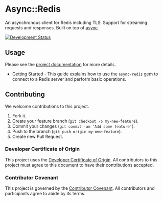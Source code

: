 # Async::Redis

An asynchronous client for Redis including TLS. Support for streaming requests and responses. Built on top of [async](https://github.com/socketry/async).

[![Development Status](https://github.com/socketry/async-redis/workflows/Test/badge.svg)](https://github.com/socketry/async-redis/actions?workflow=Test)

## Usage

Please see the [project documentation](https://github.com/socketry/async-redis) for more details.

  - [Getting Started](https://github.com/socketry/async-redisguides/getting-started/index) - This guide explains how to use the `async-redis` gem to connect to a Redis server and perform basic operations.

## Contributing

We welcome contributions to this project.

1.  Fork it.
2.  Create your feature branch (`git checkout -b my-new-feature`).
3.  Commit your changes (`git commit -am 'Add some feature'`).
4.  Push to the branch (`git push origin my-new-feature`).
5.  Create new Pull Request.

### Developer Certificate of Origin

This project uses the [Developer Certificate of Origin](https://developercertificate.org/). All contributors to this project must agree to this document to have their contributions accepted.

### Contributor Covenant

This project is governed by the [Contributor Covenant](https://www.contributor-covenant.org/). All contributors and participants agree to abide by its terms.
